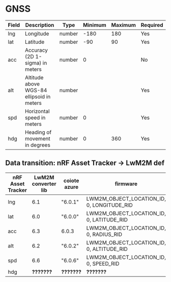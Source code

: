 # GNSS

| Field | Description                               | Type   | Minimum | Maximum | Required |
| ----- | ----------------------------------------- | ------ | ------- | ------- | -------- |
| lng   | Longitude                                 | number | -180    | 180     | Yes      |
| lat   | Latitude                                  | number | -90     | 90      | Yes      |
| acc   | Accuracy (2D 1-sigma) in meters           | number | 0       |         | No       |
| alt   | Altitude above WGS-84 ellipsoid in meters | number |         |         | Yes      |
| spd   | Horizontal speed in meters                | number | 0       |         | Yes      |
| hdg   | Heading of movement in degrees            | number | 0       | 360     | Yes      |

## Data transition: nRF Asset Tracker -> LwM2M def

| nRF Asset Tracker | LwM2M converter lib | coiote azure | firmware                                   | LwM2M def   |
| ----------------- | ------------------- | ------------ | ------------------------------------------ | ----------- |
| lng               | 6.1                 | "6.0.1"      | LWM2M_OBJECT_LOCATION_ID, 0, LONGITUDE_RID | 6.1         |
| lat               | 6.0                 | "6.0.0"      | LWM2M_OBJECT_LOCATION_ID, 0, LATITUDE_RID  | 6.0         |
| acc               | 6.3                 | 6.0.3        | LWM2M_OBJECT_LOCATION_ID, 0, RADIUS_RID    | 6.3         |
| alt               | 6.2                 | "6.0.2"      | LWM2M_OBJECT_LOCATION_ID, 0, ALTITUDE_RID  | 6.2         |
| spd               | 6.6                 | "6.0.6"      | LWM2M_OBJECT_LOCATION_ID, 0, SPEED_RID     | 6.6         |
| hdg               | **???????**         | **???????**  | **???????**                                | **???????** |
